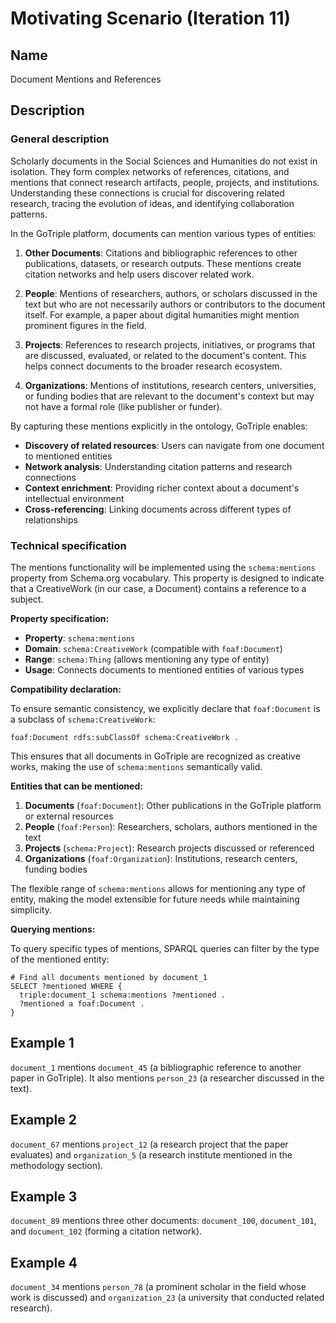 # Motivating Scenario (Iteration 11)

## Name
Document Mentions and References

## Description

### General description

Scholarly documents in the Social Sciences and Humanities do not exist in isolation. They form complex networks of references, citations, and mentions that connect research artifacts, people, projects, and institutions. Understanding these connections is crucial for discovering related research, tracing the evolution of ideas, and identifying collaboration patterns.

In the GoTriple platform, documents can mention various types of entities:

1. **Other Documents**: Citations and bibliographic references to other publications, datasets, or research outputs. These mentions create citation networks and help users discover related work.

2. **People**: Mentions of researchers, authors, or scholars discussed in the text but who are not necessarily authors or contributors to the document itself. For example, a paper about digital humanities might mention prominent figures in the field.

3. **Projects**: References to research projects, initiatives, or programs that are discussed, evaluated, or related to the document's content. This helps connect documents to the broader research ecosystem.

4. **Organizations**: Mentions of institutions, research centers, universities, or funding bodies that are relevant to the document's context but may not have a formal role (like publisher or funder).

By capturing these mentions explicitly in the ontology, GoTriple enables:
- **Discovery of related resources**: Users can navigate from one document to mentioned entities
- **Network analysis**: Understanding citation patterns and research connections
- **Context enrichment**: Providing richer context about a document's intellectual environment
- **Cross-referencing**: Linking documents across different types of relationships

### Technical specification

The mentions functionality will be implemented using the `schema:mentions` property from Schema.org vocabulary. This property is designed to indicate that a CreativeWork (in our case, a Document) contains a reference to a subject.

**Property specification:**

- **Property**: `schema:mentions`
- **Domain**: `schema:CreativeWork` (compatible with `foaf:Document`)
- **Range**: `schema:Thing` (allows mentioning any type of entity)
- **Usage**: Connects documents to mentioned entities of various types

**Compatibility declaration:**

To ensure semantic consistency, we explicitly declare that `foaf:Document` is a subclass of `schema:CreativeWork`:

```turtle
foaf:Document rdfs:subClassOf schema:CreativeWork .
```

This ensures that all documents in GoTriple are recognized as creative works, making the use of `schema:mentions` semantically valid.

**Entities that can be mentioned:**

1. **Documents** (`foaf:Document`): Other publications in the GoTriple platform or external resources
2. **People** (`foaf:Person`): Researchers, scholars, authors mentioned in the text
3. **Projects** (`schema:Project`): Research projects discussed or referenced
4. **Organizations** (`foaf:Organization`): Institutions, research centers, funding bodies

The flexible range of `schema:mentions` allows for mentioning any type of entity, making the model extensible for future needs while maintaining simplicity.

**Querying mentions:**

To query specific types of mentions, SPARQL queries can filter by the type of the mentioned entity:

```sparql
# Find all documents mentioned by document_1
SELECT ?mentioned WHERE {
  triple:document_1 schema:mentions ?mentioned .
  ?mentioned a foaf:Document .
}
```

## Example 1

`document_1` mentions `document_45` (a bibliographic reference to another paper in GoTriple). It also mentions `person_23` (a researcher discussed in the text).

## Example 2

`document_67` mentions `project_12` (a research project that the paper evaluates) and `organization_5` (a research institute mentioned in the methodology section).

## Example 3

`document_89` mentions three other documents: `document_100`, `document_101`, and `document_102` (forming a citation network).

## Example 4

`document_34` mentions `person_78` (a prominent scholar in the field whose work is discussed) and `organization_23` (a university that conducted related research).
